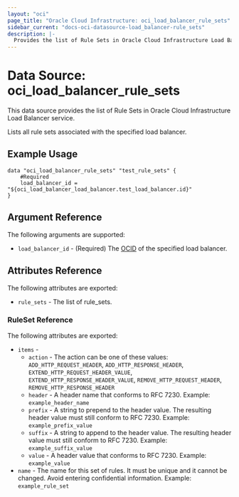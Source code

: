 ```yaml
---
layout: "oci"
page_title: "Oracle Cloud Infrastructure: oci_load_balancer_rule_sets"
sidebar_current: "docs-oci-datasource-load_balancer-rule_sets"
description: |-
  Provides the list of Rule Sets in Oracle Cloud Infrastructure Load Balancer service
---
```


# Data Source: oci_load_balancer_rule_sets
This data source provides the list of Rule Sets in Oracle Cloud Infrastructure Load Balancer service.

Lists all rule sets associated with the specified load balancer.

## Example Usage

```hcl
data "oci_load_balancer_rule_sets" "test_rule_sets" {
	#Required
	load_balancer_id = "${oci_load_balancer_load_balancer.test_load_balancer.id}"
}
```

## Argument Reference

The following arguments are supported:

* `load_balancer_id` - (Required) The [OCID](https://docs.cloud.oracle.com/iaas/Content/General/Concepts/identifiers.htm) of the specified load balancer.


## Attributes Reference

The following attributes are exported:

* `rule_sets` - The list of rule_sets.

### RuleSet Reference

The following attributes are exported:

* `items` - 
	* `action` - The action can be one of these values: `ADD_HTTP_REQUEST_HEADER`, `ADD_HTTP_RESPONSE_HEADER`, `EXTEND_HTTP_REQUEST_HEADER_VALUE`, `EXTEND_HTTP_RESPONSE_HEADER_VALUE`, `REMOVE_HTTP_REQUEST_HEADER`, `REMOVE_HTTP_RESPONSE_HEADER`
	* `header` - A header name that conforms to RFC 7230.  Example: `example_header_name` 
	* `prefix` - A string to prepend to the header value. The resulting header value must still conform to RFC 7230.  Example: `example_prefix_value` 
	* `suffix` - A string to append to the header value. The resulting header value must still conform to RFC 7230.  Example: `example_suffix_value` 
	* `value` - A header value that conforms to RFC 7230.  Example: `example_value` 
* `name` - The name for this set of rules. It must be unique and it cannot be changed. Avoid entering confidential information.  Example: `example_rule_set` 

